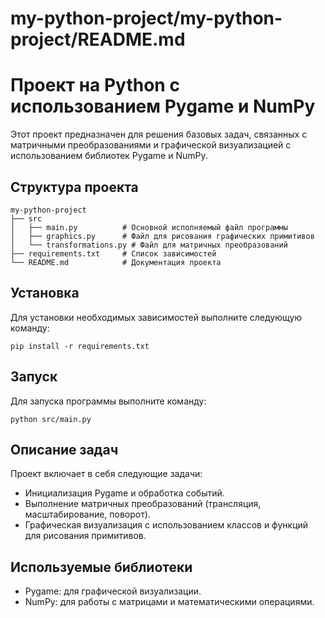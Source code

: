 # my-python-project/my-python-project/README.md

# Проект на Python с использованием Pygame и NumPy

Этот проект предназначен для решения базовых задач, связанных с матричными преобразованиями и графической визуализацией с использованием библиотек Pygame и NumPy.

## Структура проекта

```
my-python-project
├── src
│   ├── main.py          # Основной исполняемый файл программы
│   ├── graphics.py      # Файл для рисования графических примитивов
│   └── transformations.py # Файл для матричных преобразований
├── requirements.txt     # Список зависимостей
└── README.md            # Документация проекта
```

## Установка

Для установки необходимых зависимостей выполните следующую команду:

```
pip install -r requirements.txt
```

## Запуск

Для запуска программы выполните команду:

```
python src/main.py
```

## Описание задач

Проект включает в себя следующие задачи:

- Инициализация Pygame и обработка событий.
- Выполнение матричных преобразований (трансляция, масштабирование, поворот).
- Графическая визуализация с использованием классов и функций для рисования примитивов.

## Используемые библиотеки

- Pygame: для графической визуализации.
- NumPy: для работы с матрицами и математическими операциями.